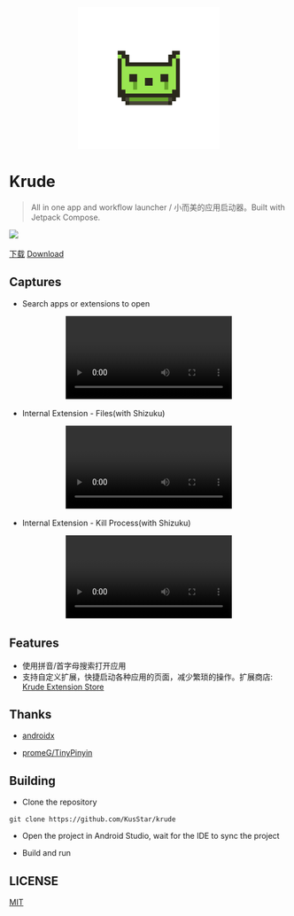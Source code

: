 <p align="center">
  <a href="https://github.com/KusStar/krude/releases" >
    <img width="256" src="./app/src/main/res/mipmap-xxxhdpi/ic_launcher_foreground.png">
  </a>
</p>

# Krude

> All in one app and workflow launcher / 小而美的应用启动器。Built with Jetpack Compose.

<a href="https://github.com/KusStar/krude/releases">
    <img src="https://img.shields.io/github/v/release/kusstar/krude">
</a>

[下载](https://github.com/KusStar/krude/releases)
[Download](https://github.com/KusStar/krude/releases)

## Captures

- Search apps or extensions to open

<div align="center">
<video src="https://github.com/user-attachments/assets/f7daf9e0-ef6e-4e22-a325-c4904f874b30" />
</div>

- Internal Extension - Files(with Shizuku)

<div align="center">
<video src="https://github.com/user-attachments/assets/32f41f0e-189d-496a-af3a-4c1f31e39b27" />
</div>

- Internal Extension - Kill Process(with Shizuku)

<div align="center">
<video src="https://github.com/user-attachments/assets/b8901e4b-cdb7-4c66-b280-0564683403ab" />
</div>

## Features

- 使用拼音/首字母搜索打开应用
- 支持自定义扩展，快捷启动各种应用的页面，减少繁琐的操作。扩展商店: [Krude Extension Store](https://github.com/KusStar/krude-extensions?tab=readme-ov-file)

## Thanks

- [androidx](https://github.com/androidx/androidx)

- [promeG/TinyPinyin](https://github.com/promeG/TinyPinyin)

## Building

- Clone the repository

```shell
git clone https://github.com/KusStar/krude
```

- Open the project in Android Studio, wait for the IDE to sync the project

- Build and run

## LICENSE

[MIT](LICENSE)
